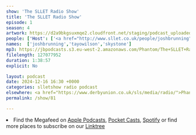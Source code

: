 ```yaml
---
show: 'The SLLET Radio Show'
title: 'The SLLET Radio Show'
episode: 1
season: 4
artwork: https://d2a9bkgsuxmqe2.cloudfront.net/staging/podcast_uploaded_episode400/22149699/22149699-1705711847860-da566c0f95868.jpg
people: ['Host': ['<a href="http://www.sllet.co.uk/people/joshbrunning">Josh Brunning</a>'],'Guests':['<a href="http://www.sllet.co.uk/people/tayowilson">Tayo Wilson</a>', '<a href="http://www.sllet.co.uk/people/skystone">Sky Stone</a>']]
names:  ['joshbrunning','tayowilson','skystone']
mp3: https://jbpodcasts.s3.eu-west-2.amazonaws.com/Phantom/The+SLLET+Radio+Show/2024-12-16+-+81.mp3
filelength: 127077952
duration: 1:38:57
explicit: No

layout: podcast
date: 2024-12-16 16:30 +0000
categories: slletshow radio podcast
elsewhere: <a href="https://www.derbyunion.co.uk/sls/media/radio/">Phantom Media</a>
permalink: /show/81

---
```



<li>Find the Megafeed on <a href="https://podcasts.apple.com/us/podcast/phantom-radio-all-the-shows/id1659527657">Apple Podcasts</a>, <a href="https://pca.st/5rlgsndl">Pocket Casts</a>, <a href="https://open.spotify.com/show/1WGc6YCF3UfAL7E62gHLAS?si=eff5901deb8d498e">Spotify</a> or find more places to subscribe on our <a href="https://linktr.ee/phantomradious">Linktree</a></li>
